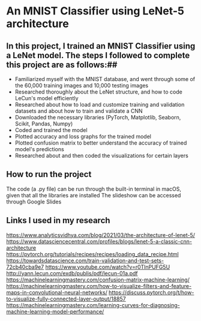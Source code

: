 # An MNIST Classifier using LeNet-5 architecture
## In this project, I trained an MNIST Classifier using a LeNet model. The steps I followed to complete this project are as follows:##
* Familiarized myself with the MNIST database, and went through some of the 60,000 training images and 10,000 testing images
* Researched thoroughly about the LeNet structure, and how to code LeCun's model efficiently
* Researched about how to load and customize training and validation datasets and about how to train and validate a CNN
* Downloaded the necessary libraries (PyTorch, Matplotlib, Seaborn, Scikit, Pandas, Numpy)
* Coded and trained the model
* Plotted accuracy and loss graphs for the trained model
* Plotted confusion matrix to better understand the accuracy of trained model's predictions
* Researched about and then coded the visualizations for certain layers

## How to run the project ##
The code (a .py file) can be run through the built-in terminal in macOS, given that all the libraries are installed
The slideshow can be accessed through Google Slides

## Links I used in my research ##
https://www.analyticsvidhya.com/blog/2021/03/the-architecture-of-lenet-5/
https://www.datasciencecentral.com/profiles/blogs/lenet-5-a-classic-cnn-architecture
https://pytorch.org/tutorials/recipes/recipes/loading_data_recipe.html
https://towardsdatascience.com/train-validation-and-test-sets-72cb40cba9e7
https://www.youtube.com/watch?v=r0TlnPUFG5U
http://yann.lecun.com/exdb/publis/pdf/lecun-01a.pdf
https://machinelearningmastery.com/confusion-matrix-machine-learning/
https://machinelearningmastery.com/how-to-visualize-filters-and-feature-maps-in-convolutional-neural-networks/
https://discuss.pytorch.org/t/how-to-visualize-fully-connected-layer-output/18857
https://machinelearningmastery.com/learning-curves-for-diagnosing-machine-learning-model-performance/


